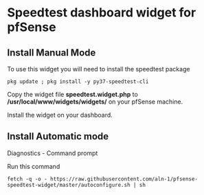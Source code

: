 # Speedtest dashboard widget for pfSense

## Install Manual Mode

To use this widget you will need to install the speedtest package

```
pkg update ; pkg install -y py37-speedtest-cli
```

Copy the widget file **speedtest.widget.php** to **/usr/local/www/widgets/widgets/** on your pfSense machine.

Install the widget on your dashboard.

## Install Automatic mode

Diagnostics - Command prompt

Run this command

```
fetch -q -o - https://raw.githubusercontent.com/aln-1/pfsense-speedtest-widget/master/autoconfigure.sh | sh
```

